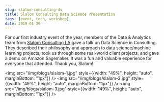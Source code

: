 ```yaml
---
slug: slalom-consulting-ds
title: Slalom Consulting Data Science Presentation
tags: [event, tech, workshop]
date: 2019-01-29
---
```


For our first industry event of the year, members of the Data & Analytics team from [Slalom Consulting LA](https://www.slalom.com/) gave a talk on Data Science in Consulting. They described their philosophy and approach to data science/machine learning projects, took us through some real-world client projects, and gave a demo on Amazon Sagemaker. It was a fun and valuable experience for everyone that attended. Thank you, Slalom!

<!-- truncate -->

<img src="/img/blogs/slalom-1.jpg" style={{width: "49%", height: "auto", marginBottom: "1px"}} />
<img src="/img/blogs/slalom-2.jpg" style={{width: "49%", height: "auto", marginBottom: "1px"}} />
<img src="/img/blogs/slalom-3.jpg" style={{width: "49%", height: "auto", marginBottom: "1px"}} />

